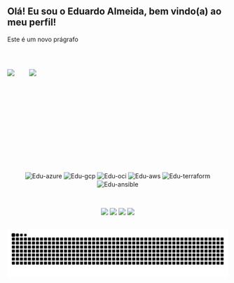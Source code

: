 ## Olá! Eu sou o Eduardo Almeida, bem vindo(a) ao meu perfil!

<p> Este é um novo prágrafo</p><br>

##

<!--
[![Eduardo's GitHub stats](https://github-readme-stats.vercel.app/api?username=eduardoalmeidaf&layout=compact&show_icons=true&theme=transparent&include_all_commits=true&count_private=true&locale=pt-br)](https://github.com/eduardoalmeidaf/github-readme-stats)
[![Top Langs](https://github-readme-stats.vercel.app/api/top-langs/?username=eduardoalmeidaf&layout=compact&langs_count=8&card_width=500&theme=transparent&size_weight=0.5&count_weight=0.5&locale=pt-br)](https://github.com/eduardoalmeidaf/github-readme-stats)
-->

<div style="vertical-align: top; height: 200px;">
  <img src="https://github-readme-stats.vercel.app/api?username=eduardoalmeidaf&layout=compact&show_icons=true&theme=transparent&include_all_commits=true&count_private=true&locale=pt-br" style="margin-right: 30px;">
  <img src="https://github-readme-stats.vercel.app/api/top-langs?username=eduardoalmeidaf&layout=compact&langs_count=8&card_width=400&theme=transparent&size_weight=0.5&count_weight=0.5&locale=pt-br">
</div><br>


<div align="center" style="display: inline_block"><br>
  <img align="center" alt="Edu-azure" height="30" width="40" src="https://cdn.jsdelivr.net/gh/devicons/devicon@latest/icons/azure/azure-original.svg">
  <img align="center" alt="Edu-gcp" height="30" width="40" src="https://cdn.jsdelivr.net/gh/devicons/devicon@latest/icons/googlecloud/googlecloud-original.svg">
  <img align="center" alt="Edu-oci" height="30" width="40" src="https://cdn.jsdelivr.net/gh/devicons/devicon@latest/icons/oracle/oracle-original.svg"/>
  <img align="center" alt="Edu-aws" height="30" width="40" src="https://cdn.jsdelivr.net/gh/devicons/devicon@latest/icons/amazonwebservices/amazonwebservices-original-wordmark.svg">
  <img align="center" alt="Edu-terraform" height="30" width="40" src="https://cdn.jsdelivr.net/gh/devicons/devicon@latest/icons/terraform/terraform-original.svg">
  <img align="center" alt="Edu-ansible" height="30" width="40" src="https://cdn.jsdelivr.net/gh/devicons/devicon@latest/icons/ansible/ansible-original.svg">
</div>

##
 
<div align="center" style="display: inline_block"><br>
  <a href = "mailto:eduardoalmeida15499@gmail.com" target="_blank"><img src="https://img.shields.io/badge/Gmail-D14836?style=for-the-badge&logo=gmail&logoColor=white" target="_blank"></a>
  <a href="https://www.linkedin.com/in/eduardo-almeidafilho" target="_blank"><img src="https://img.shields.io/badge/LinkedIn-0077B5?style=for-the-badge&logo=linkedin&logoColor=white" target="_blank"></a> 
  <a href="https://www.twitch.tv/<minhaconta>" target="_blank"><img src="https://img.shields.io/badge/Medium-12100E?style=for-the-badge&logo=medium&logoColor=white" target="_blank"></a>
  <a href="https://discord.gg/<minhaconta>" target="_blank"><img src="https://img.shields.io/badge/Discord-7289DA?style=for-the-badge&logo=discord&logoColor=white" target="_blank"></a> 
</div>

##

![Snake animation](https://github.com/eduardoalmeidaf/eduardoalmeidaf/blob/output/github-contribution-grid-snake.svg)
